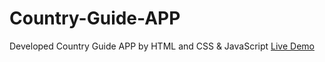 # Country-Guide-APP
Developed Country Guide APP by HTML and CSS &amp; JavaScript
<a href="https://jolly-jelly-335601.netlify.app/">Live Demo</a>
